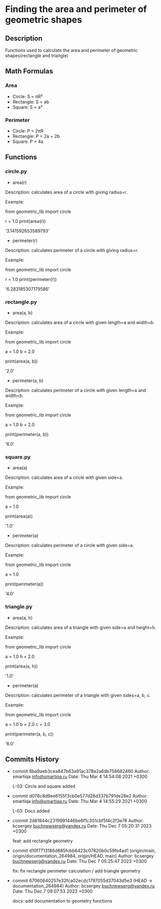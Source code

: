 # Finding the area and perimeter of geometric shapes

## Description
Functions used to calculate the area and perimeter of geometric shapes(rectangle and triangle)

## Math Formulas

### Area

- Circle: S = πR²
- Rectangle: S = ab
- Square: S = a²

### Perimeter
- Circle: P = 2πR
- Rectangle: P = 2a + 2b
- Square: P = 4a

## Functions

### circle.py

- area(r)

Description: calculates area of a circle with giving radius=r.

Example:

from geometric_lib import circle

r = 1.0
print(area(r))

'3.141592653589793'

- perimeter(r)

Description: calculates perimeter of a circle with giving radius=r.

Example:

from geometric_lib import circle

r = 1.0
print(perimeter(r))

'6.283185307179586'

### rectangle.py

- area(a, b)

Description: calculates area of a circle with given length=a and width=b.

Example:

from geometric_lib import circle

a = 1.0
b = 2.0

print(area(a, b))

'2.0'

- perimeter(a, b)

Description: calculates perimeter of a circle with given length=a and width=b.

Example:

from geometric_lib import circle

a = 1.0
b = 2.0

print(perimeter(a, b))

'6.0'

### square.py

- area(a)

Description: calculates area of a circle with given side=a.

Example:

from geometric_lib import circle

a = 1.0

print(area(a))

'1.0'

- perimeter(a)

Description: calculates perimeter of a circle with given side=a.

Example:

from geometric_lib import circle

a = 1.0

print(perimeter(a))

'4.0'

### triangle.py

- area(a, h)

Description: calculates area of a triangle with given side=a and height=h.

Example:

from geometric_lib import circle

a = 1.0
h = 2.0

print(area(a, h))

'1.0'

- perimeter(a)

Description: calculates perimeter of a triangle with given sides=a, b, c.

Example:

from geometric_lib import circle

a = 1.0
b = 2.0
c = 3.0

print(perimeter(a, b, c))

'6.0'

## Commits History 

- commit 8ba9aeb3cea847b63a91ac378a2a6db758682460
Author: smartiqa <info@smartiqa.ru>
Date:   Thu Mar 4 14:54:08 2021 +0300

    L-03: Circle and square added
    
- commit d078c8d9ee6155f3cb0e577d28d337b791de28e2
Author: smartiqa <info@smartiqa.ru>
Date:   Thu Mar 4 14:55:29 2021 +0300

    L-03: Docs added
    
- commit 2d81844c2319991446be6f1c301cbf5f4c2f3e78
Author: bcsergey <buchnewserg@yandex.ru>
Date:   Thu Dec 7 05:20:31 2023 +0300

    feat: add rectangle geometry
    

- commit d10f7713186d885fcbb6423c07820b0c59fe4ad1 (origin/main, origin/documentation_264984, origin/HEAD, main)
Author: bcsergey <buchnewserg@yandex.ru>
Date:   Thu Dec 7 05:25:47 2023 +0300

    fix: fix rectangle perimeter calculation / add triangle geometry
    
- commit 67060640257e32fca02ecdc1797055d37043d5e3 (HEAD -> documentation_264984)
Author: bcsergey <buchnewserg@yandex.ru>
Date:   Thu Dec 7 09:07:53 2023 +0300

    docs: add documentation to geometry functions


